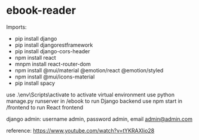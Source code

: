 # ebook-reader

Imports:
- pip install django
- pip install djangorestframework
- pip install django-cors-header
- npm install react
- mnpm install react-router-dom
- npm install @mui/material @emotion/react @emotion/styled
- npm install @mui/icons-material
- pip install spacy


use .\env\Scripts\activate to activate virtual environment
use python manage.py runserver in /ebook to run Django backend
use npm start in /frontend to run React frontend

django admin: username admin, password admin, email admin@admin.com

reference: https://www.youtube.com/watch?v=tYKRAXIio28